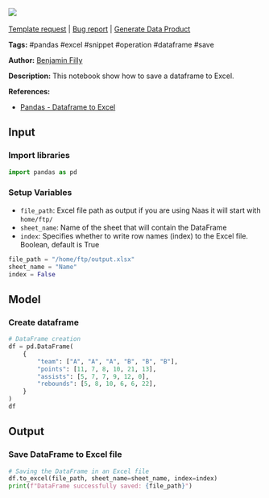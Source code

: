 <a href="https://app.naas.ai/user-redirect/naas/downloader?url=https://raw.githubusercontent.com/jupyter-naas/awesome-notebooks/master/Pandas/Pandas_Save_dataframe_to_Excel.ipynb" target="_parent"><img src="https://naasai-public.s3.eu-west-3.amazonaws.com/Open_in_Naas_Lab.svg"/></a><br><br><a href="https://github.com/jupyter-naas/awesome-notebooks/issues/new?assignees=&labels=&template=template-request.md&title=Tool+-+Action+of+the+notebook+">Template request</a> | <a href="https://github.com/jupyter-naas/awesome-notebooks/issues/new?assignees=&labels=bug&template=bug_report.md&title=Pandas+-+Save+dataframe+to+Excel:+Error+short+description">Bug report</a> | <a href="https://app.naas.ai/user-redirect/naas/downloader?url=https://raw.githubusercontent.com/jupyter-naas/awesome-notebooks/master/Naas/Naas_Start_data_product.ipynb" target="_parent">Generate Data Product</a>

**Tags:** #pandas #excel #snippet #operation #dataframe #save 

**Author:** [Benjamin Filly](https://www.linkedin.com/in/benjamin-filly-05427727a/)

**Description:** This notebook show how to save a dataframe to Excel.

**References:**
- [Pandas - Dataframe to Excel](https://pandas.pydata.org/docs/reference/api/pandas.DataFrame.to_excel.html)

## Input

### Import libraries


```python
import pandas as pd
```

### Setup Variables
- `file_path`: Excel file path as output if you are using Naas it will start with `home/ftp/`
- `sheet_name`: Name of the sheet that will contain the DataFrame
- `index`: Specifies whether to write row names (index) to the Excel file. Boolean, default is True


```python
file_path = "/home/ftp/output.xlsx" 
sheet_name = "Name"
index = False
```

## Model

### Create dataframe


```python
# DataFrame creation
df = pd.DataFrame(
    {
        "team": ["A", "A", "A", "B", "B", "B"],
        "points": [11, 7, 8, 10, 21, 13],
        "assists": [5, 7, 7, 9, 12, 0],
        "rebounds": [5, 8, 10, 6, 6, 22],
    }
)
df
```

## Output

### Save DataFrame to Excel file


```python
# Saving the DataFrame in an Excel file
df.to_excel(file_path, sheet_name=sheet_name, index=index)
print(f"DataFrame successfully saved: {file_path}")
```
